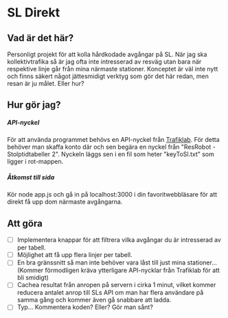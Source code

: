 # SL Direkt

## Vad är det här?
Personligt projekt för att kolla hårdkodade avgångar på SL. När jag ska kollektivtrafika så är jag ofta inte intresserad av resväg utan bara när respektive linje går från mina närmaste stationer. Konceptet är väl inte nytt och finns säkert något jättesmidigt verktyg som gör det här redan, men resan är ju målet. Eller hur?

## Hur gör jag?
##### API-nyckel
För att använda programmet behövs en API-nyckel från [Trafiklab](https://www.trafiklab.se/api). För detta behöver man skaffa konto där och sen begära en nyckel från "ResRobot - Stolptidtabeller 2".
Nyckeln läggs sen i en fil som heter "keyToSl.txt" som ligger i rot-mappen.

##### Åtkomst till sida
Kör node app.js och gå in på localhost:3000 i din favoritwebbläsare för att direkt få upp dom närmaste avgångarna.

## Att göra
- [ ] Implementera knappar för att filtrera vilka avgångar du är intresserad av per tabell.
- [ ] Möjlighet att få upp flera linjer per tabell.
- [ ] En bra gränssnitt så man inte behöver vara låst till just mina stationer... (Kommer förmodligen kräva ytterligare API-nycklar från Trafiklab för att bli smidigt)
- [ ] Cachea resultat från anropen på servern i cirka 1 minut, vilket kommer reducera antalet anrop till SLs API om man har flera användare på samma gång och kommer även gå snabbare att ladda.
- [ ] Typ... Kommentera koden? Eller? Gör man sånt?